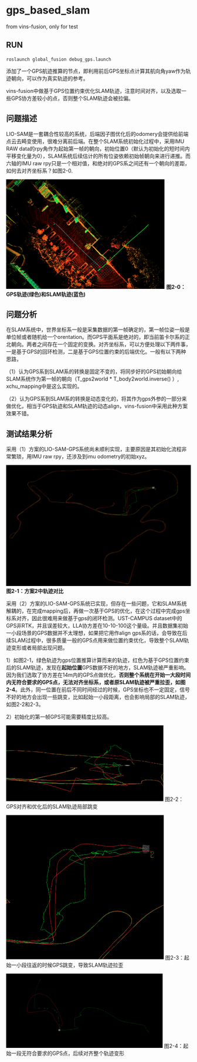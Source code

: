 # gps_based_slam
from vins-fusion, only for test

## RUN

```
roslaunch global_fusion debug_gps.launch
```

添加了一个GPS航迹推算的节点，即利用前后GPS坐标点计算其航向角yaw作为轨迹朝向，可以作为真实轨迹的参考。

vins-fusion中做基于GPS位置约束优化SLAM轨迹，注意时间对齐，以及选取一些GPS协方差较小的点，否则整个SLAM轨迹会被拉偏。





## 问题描述

LIO-SAM是一套耦合性较高的系统，后端因子图优化后的odomery会提供给前端点云去畸变使用，很难分离前后端。在整个SLAM系统初始化过程中，采用IMU RAW data的rpy角作为起始第一帧的朝向，初始位置0（默认为初始化的短时间内平移变化量为0），SLAM系统后续估计的所有位姿依赖初始帧朝向来进行递推。而六轴的IMU raw rpy只是一个相对值，和绝对的GPS系之间还有一个朝向的差距，如何去对齐坐标系？如图2-0. 

![image-20211204102102738](README/image-20211204102102738.png)
**图2-0：GPS轨迹(绿色)和SLAM轨迹(蓝色)** 



## 问题分析

在SLAM系统中，世界坐标系一般是采集数据的第一帧确定的，第一帧位姿一般是单位帧或者随机给一个orentation。而GPS平面系是绝对的，即当前笛卡尔系的正北朝向。两者之间存在一个固定的变换。对齐坐标系，可以方便处理以下两件事，一是基于GPS的回环检测，二是基于GPS位置约束的后端优化。一般有以下两种思路， 

（1）认为GPS系到SLAM系的转换是固定不变的，将同步好的GPS初始朝向给SLAM系统作为第一帧的朝向（T_gps2world * T_body2world.inverse() ）, xchu_mapping中是这么实现的。 

（2）认为GPS系到SLAM系的转换是动态变化的，将其作为gps外参的一部分来做优化，相当于GPS轨迹和SLAM轨迹的动态align，vins-fusion中采用此种方案效果不错。 

  

## 测试结果分析

采用（1）方案的LIO-SAM-GPS系统尚未顺利实现，主要原因是其初始化流程非常繁琐，用IMU raw rpy，还涉及到imu odometry的初始xyz。 

 ![image-20211204102231485](README/image-20211204102231485.png)
**图2-1：方案2中轨迹对比**

采用（2）方案的LIO-SAM-GPS系统已实现，但存在一些问题，它和SLAM系统解耦的，在完成mapping后，再做一次基于GPS的优化，在这个过程中完成gps坐标系对齐，因此很难用来做基于gps的闭环检测。UST-CAMPUS dataset中的GPS非RTK，并且误差较大，LLA协方差在10-10-100这个量级。并且数据集初始一小段场景的GPS数据并不太理想，如果把它用作align gps系的话，会导致在后续SLAM过程中，很多质量一般的GPS点用来做位置约束优化，导致整个SLAM轨迹变形或者局部出现问题。 

1）如图2-1，绿色轨迹为gps位置推算计算而来的轨迹，红色为基于GPS位置约束后的SLAM轨迹，发现在**起始位置**GPS数据不好的地方，SLAM轨迹被严重影响。因为我们选取了协方差在14m内的GPS点做优化，**否则整个系统在开始一大段时间内无符合要求的GPS点，无法对齐坐标系，或者原SLAM轨迹被严重拉歪，如图2-4**。此外，同一位置在前后不同时间经过的时候，GPS坐标也不一定固定，信号不好的地方会出现一些跳变，比如起始一小段距离，也会影响局部的SLAM轨迹，如图2-2和2-3。 

2）初始化的第一帧GPS可能需要精度比较高。 

![image-20211204102250213](README/image-20211204102250213.png)
图2-2：GPS对齐和优化后的SLAM轨迹局部跳变 

![image-20211204102306452](README/image-20211204102306452.png)
图2-3：起始一小段往返的时候GPS跳变，导致SLAM轨迹拉歪

![image-20211204102324760](README/image-20211204102324760.png)
图2-4：起始一段无符合要求的GPS点，后续对齐整个轨迹变形 



